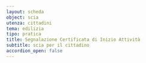 ```yaml
---
layout: scheda
object: scia
utenza: cittadini
tema: edilizia
tipo: pratica
title: Segnalazione Certificata di Inizio Attività
subtitle: scia per il cittadino
accordion_open: false
---
```

